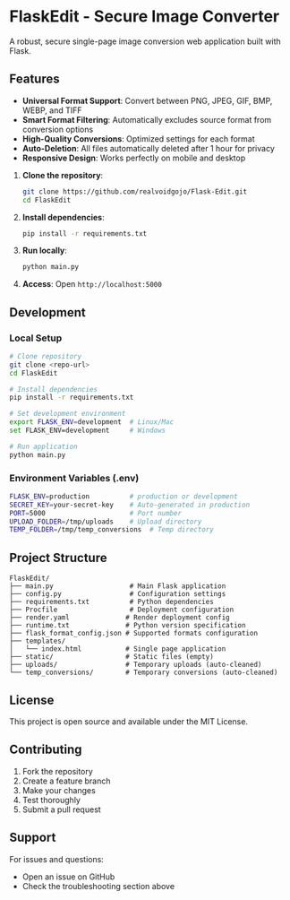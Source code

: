 # FlaskEdit - Secure Image Converter

A robust, secure single-page image conversion web application built with Flask.

## Features

- **Universal Format Support**: Convert between PNG, JPEG, GIF, BMP, WEBP, and TIFF
- **Smart Format Filtering**: Automatically excludes source format from conversion options
- **High-Quality Conversions**: Optimized settings for each format
- **Auto-Deletion**: All files automatically deleted after 1 hour for privacy
- **Responsive Design**: Works perfectly on mobile and desktop


1. **Clone the repository**:
   ```bash
   git clone https://github.com/realvoidgojo/Flask-Edit.git
   cd FlaskEdit
   ```

2. **Install dependencies**:
   ```bash
   pip install -r requirements.txt
   ```

3. **Run locally**:
   ```bash
   python main.py
   ```

4. **Access**: Open `http://localhost:5000`

## Development

### Local Setup
```bash
# Clone repository
git clone <repo-url>
cd FlaskEdit

# Install dependencies
pip install -r requirements.txt

# Set development environment
export FLASK_ENV=development  # Linux/Mac
set FLASK_ENV=development     # Windows

# Run application
python main.py
```

### Environment Variables (.env)
```bash
FLASK_ENV=production          # production or development
SECRET_KEY=your-secret-key    # Auto-generated in production
PORT=5000                     # Port number
UPLOAD_FOLDER=/tmp/uploads    # Upload directory
TEMP_FOLDER=/tmp/temp_conversions  # Temp directory
```

## Project Structure
```
FlaskEdit/
├── main.py                   # Main Flask application
├── config.py                 # Configuration settings
├── requirements.txt          # Python dependencies
├── Procfile                  # Deployment configuration
├── render.yaml              # Render deployment config
├── runtime.txt              # Python version specification
├── flask_format_config.json # Supported formats configuration
├── templates/
│   └── index.html           # Single page application
├── static/                  # Static files (empty)
├── uploads/                 # Temporary uploads (auto-cleaned)
└── temp_conversions/        # Temporary conversions (auto-cleaned)
```

## License

This project is open source and available under the MIT License.

## Contributing

1. Fork the repository
2. Create a feature branch
3. Make your changes
4. Test thoroughly
5. Submit a pull request

## Support

For issues and questions:
- Open an issue on GitHub
- Check the troubleshooting section above 